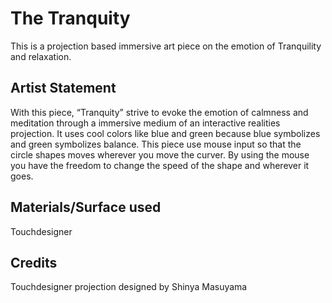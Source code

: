 # The Tranquity 
This is a projection based immersive art piece on the emotion of Tranquility and relaxation. 

## Artist Statement 
With this piece, “Tranquity” strive to evoke the emotion of calmness and meditation through a immersive medium of an interactive realities projection. It uses cool colors like blue and green because blue symbolizes and green symbolizes balance. This piece use mouse input so that the circle shapes moves wherever you move the curver. By using the mouse you have the freedom to change the speed of the shape and wherever it goes. 

## Materials/Surface used 
Touchdesigner

## Credits
Touchdesigner projection designed by Shinya Masuyama


